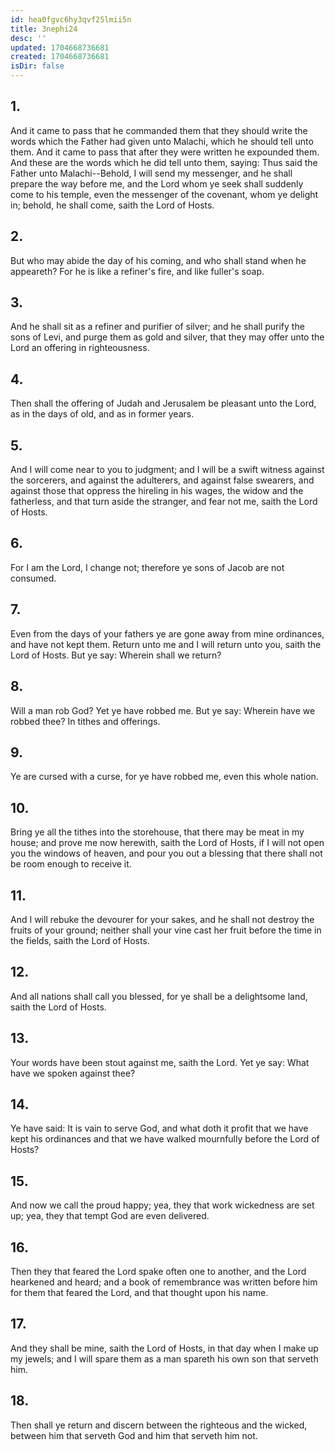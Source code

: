 ```yaml
---
id: hea0fgvc6hy3qvf25lmii5n
title: 3nephi24
desc: ''
updated: 1704668736681
created: 1704668736681
isDir: false
---
```

## 1.
And it came to pass that he commanded them that they should write the words which the Father had given unto Malachi, which he should tell unto them. And it came to pass that after they were written he expounded them. And these are the words which he did tell unto them, saying: Thus said the Father unto Malachi--Behold, I will send my messenger, and he shall prepare the way before me, and the Lord whom ye seek shall suddenly come to his temple, even the messenger of the covenant, whom ye delight in; behold, he shall come, saith the Lord of Hosts.
## 2.
But who may abide the day of his coming, and who shall stand when he appeareth? For he is like a refiner's fire, and like fuller's soap.
## 3.
And he shall sit as a refiner and purifier of silver; and he shall purify the sons of Levi, and purge them as gold and silver, that they may offer unto the Lord an offering in righteousness.
## 4.
Then shall the offering of Judah and Jerusalem be pleasant unto the Lord, as in the days of old, and as in former years.
## 5.
And I will come near to you to judgment; and I will be a swift witness against the sorcerers, and against the adulterers, and against false swearers, and against those that oppress the hireling in his wages, the widow and the fatherless, and that turn aside the stranger, and fear not me, saith the Lord of Hosts.
## 6.
For I am the Lord, I change not; therefore ye sons of Jacob are not consumed.
## 7.
Even from the days of your fathers ye are gone away from mine ordinances, and have not kept them. Return unto me and I will return unto you, saith the Lord of Hosts. But ye say: Wherein shall we return?
## 8.
Will a man rob God? Yet ye have robbed me. But ye say: Wherein have we robbed thee? In tithes and offerings.
## 9.
Ye are cursed with a curse, for ye have robbed me, even this whole nation.
## 10.
Bring ye all the tithes into the storehouse, that there may be meat in my house; and prove me now herewith, saith the Lord of Hosts, if I will not open you the windows of heaven, and pour you out a blessing that there shall not be room enough to receive it.
## 11.
And I will rebuke the devourer for your sakes, and he shall not destroy the fruits of your ground; neither shall your vine cast her fruit before the time in the fields, saith the Lord of Hosts.
## 12.
And all nations shall call you blessed, for ye shall be a delightsome land, saith the Lord of Hosts.
## 13.
Your words have been stout against me, saith the Lord. Yet ye say: What have we spoken against thee?
## 14.
Ye have said: It is vain to serve God, and what doth it profit that we have kept his ordinances and that we have walked mournfully before the Lord of Hosts?
## 15.
And now we call the proud happy; yea, they that work wickedness are set up; yea, they that tempt God are even delivered.
## 16.
Then they that feared the Lord spake often one to another, and the Lord hearkened and heard; and a book of remembrance was written before him for them that feared the Lord, and that thought upon his name.
## 17.
And they shall be mine, saith the Lord of Hosts, in that day when I make up my jewels; and I will spare them as a man spareth his own son that serveth him.
## 18.
Then shall ye return and discern between the righteous and the wicked, between him that serveth God and him that serveth him not.
